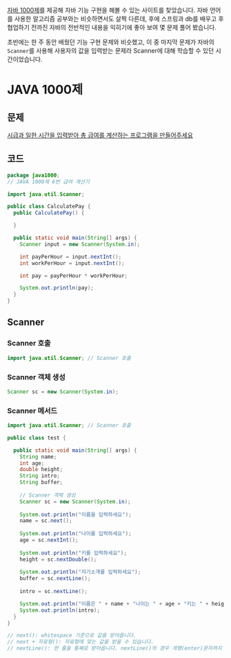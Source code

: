 [자바 1000제](https://cloudstudying.kr/)를 제공해 자바 기능 구현을 해볼 수 있는 사이트를 찾았습니다. 자바 언어를 사용한 알고리즘 공부와는 비슷하면서도 살짝 다른데,
후에 스프링과 db를 배우고 후 협업하기 전까진 자바의 전반적인 내용을 익히기에 좋아 보여 몇 문제 풀어 봤습니다.

초반에는 한 주 동안 배웠던 기능 구현 문제와 비슷했고, 이 중 마지막 문제가 자바의 <code>Scanner</code>를 사용해 사용자의 값을 입력받는 문제라 Scanner에 대해 학습할 수 있던 시간이었습니다.

# JAVA 1000제

## 문제

[시급과 일한 시간을 입력받아 총 급여를 계산하는 프로그램을 만들어주세요](https://cloudstudying.kr/studies/55)

## 코드

```java
package java1000;
// JAVA 1000제 6번 급여 계산기

import java.util.Scanner; 

public class CalculatePay {
  public CalculatePay() {

  }

  public static void main(String[] args) {
    Scanner input = new Scanner(System.in);

    int payPerHour = input.nextInt();
    int workPerHour = input.nextInt();

    int pay = payPerHour * workPerHour;

    System.out.println(pay);
  }
}
```

## Scanner

### Scanner 호출
```java
import java.util.Scanner; // Scanner 호출
```

### Scanner 객체 생성
```java
Scanner sc = new Scanner(System.in);
```

### Scanner 메서드

```java
import java.util.Scanner; // Scanner 호출

public class test {

  public static void main(String[] args) {
    String name;
    int age;
    double height;
    String intro;
    String buffer;
    
    // Scanner 객체 생성
    Scanner sc = new Scanner(System.in);
    
    System.out.println("이름을 입력하세요");
    name = sc.next();
    
    System.out.println("나이를 입력하세요");
    age = sc.nextInt();
    
    System.out.println("키를 입력하세요");
    height = sc.nextDouble();
    
    System.out.println("자기소개를 입력하세요");
    buffer = sc.nextLine();
    
    intro = sc.nextLine();

    System.out.println("이름은 " + name + "나이는 " + age + "키는 " + height + "입니다.");
    System.out.println(intro);
  }
}

// next(): whitespace 기준으로 값을 받아옵니다.
// next + 자료형(): 자료형에 맞는 값을 받을 수 있습니다.
// nextLine(): 한 줄을 통째로 받아옵니다. nextLine()의 경우 개행(enter)문자까지 받아오기 때문에 변수에 한 번 더 담아주는 등의 방법이 필요합니다.
```
